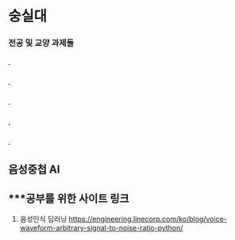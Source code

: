 # 숭실대
### 전공 및 교양 과제들
##### .
##### .
##### .
##### .
##### .
## 음성중첩 AI

## ***공부를 위한 사이트 링크

1. 음성인식 딥러닝
https://engineering.linecorp.com/ko/blog/voice-waveform-arbitrary-signal-to-noise-ratio-python/
